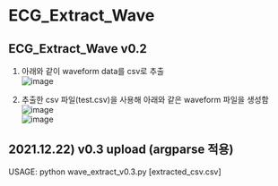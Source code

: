 # ECG_Extract_Wave

## ECG_Extract_Wave v0.2

1. 아래와 같이 waveform data를 csv로 추출  
![image](https://user-images.githubusercontent.com/48194852/146716854-4c8c6779-4e2b-47b9-a402-6a6cfc6afd28.png)  

2. 추출한 csv 파일(test.csv)을 사용해 아래와 같은 waveform 파일을 생성함  
![image](https://user-images.githubusercontent.com/48194852/146717043-2fbd79c0-fd7f-4273-b06c-40b32294c993.png)  
![image](https://user-images.githubusercontent.com/48194852/146717089-e777e91c-0e63-42ff-9655-d42c022d7b9d.png)


## 2021.12.22) v0.3 upload (argparse 적용)  
USAGE: python wave_extract_v0.3.py [extracted_csv.csv]
